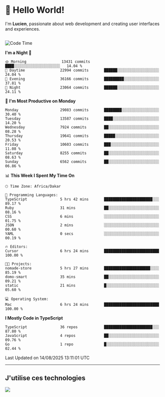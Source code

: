 # 👋 Hello World!

I'm **Lucien**, passionate about web development and creating user interfaces and experiences.

##

<!--START_SECTION:waka-->
![Code Time](http://img.shields.io/badge/Code%20Time-3%2C603%20hrs%2054%20mins-blue)

**I'm a Night 🦉** 

```text
🌞 Morning                13431 commits       ████░░░░░░░░░░░░░░░░░░░░░   14.04 % 
🌆 Daytime                22994 commits       ██████░░░░░░░░░░░░░░░░░░░   24.04 % 
🌃 Evening                36166 commits       █████████░░░░░░░░░░░░░░░░   37.81 % 
🌙 Night                  23064 commits       ██████░░░░░░░░░░░░░░░░░░░   24.11 % 
```
📅 **I'm Most Productive on Monday** 

```text
Monday                   29083 commits       ████████░░░░░░░░░░░░░░░░░   30.40 % 
Tuesday                  13587 commits       ████░░░░░░░░░░░░░░░░░░░░░   14.20 % 
Wednesday                7924 commits        ██░░░░░░░░░░░░░░░░░░░░░░░   08.28 % 
Thursday                 19641 commits       █████░░░░░░░░░░░░░░░░░░░░   20.53 % 
Friday                   10603 commits       ███░░░░░░░░░░░░░░░░░░░░░░   11.08 % 
Saturday                 8255 commits        ██░░░░░░░░░░░░░░░░░░░░░░░   08.63 % 
Sunday                   6562 commits        ██░░░░░░░░░░░░░░░░░░░░░░░   06.86 % 
```


📊 **This Week I Spent My Time On** 

```text
🕑︎ Time Zone: Africa/Dakar

💬 Programming Languages: 
TypeScript               5 hrs 42 mins       ██████████████████████░░░   89.17 % 
Ruby                     31 mins             ██░░░░░░░░░░░░░░░░░░░░░░░   08.16 % 
CSS                      6 mins              ░░░░░░░░░░░░░░░░░░░░░░░░░   01.75 % 
JSON                     2 mins              ░░░░░░░░░░░░░░░░░░░░░░░░░   00.60 % 
YAML                     0 secs              ░░░░░░░░░░░░░░░░░░░░░░░░░   00.19 % 

🔥 Editors: 
Cursor                   6 hrs 24 mins       █████████████████████████   100.00 % 

🐱‍💻 Projects: 
nomade-store             5 hrs 27 mins       █████████████████████░░░░   85.19 % 
domo-smart               35 mins             ██░░░░░░░░░░░░░░░░░░░░░░░   09.21 % 
static                   21 mins             █░░░░░░░░░░░░░░░░░░░░░░░░   05.60 % 

💻 Operating System: 
Mac                      6 hrs 24 mins       █████████████████████████   100.00 % 
```

**I Mostly Code in TypeScript** 

```text
TypeScript               36 repos            ██████████████████████░░░   87.80 % 
JavaScript               4 repos             ██░░░░░░░░░░░░░░░░░░░░░░░   09.76 % 
Go                       1 repo              █░░░░░░░░░░░░░░░░░░░░░░░░   02.44 % 
```




 Last Updated on 14/08/2025 13:11:01 UTC
<!--END_SECTION:waka-->
---

## J'utilise ces technologies

<p align="left">
  <a href="https://skillicons.dev">
    <img src="https://skillicons.dev/icons?i=ts,js,go,ruby,css,scss,tailwind,react,vite,nextjs,docker,figma,ableton" />
  </a>
</p>

